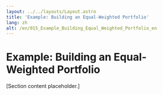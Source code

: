 ```yaml
---
layout: ../../layouts/Layout.astro
title: 'Example: Building an Equal-Weighted Portfolio'
lang: zh
alt: /en/015_Example_Building_Equal_Weighted_Portfolio_en
---
```


# Example: Building an Equal-Weighted Portfolio

[Section content placeholder.] 
